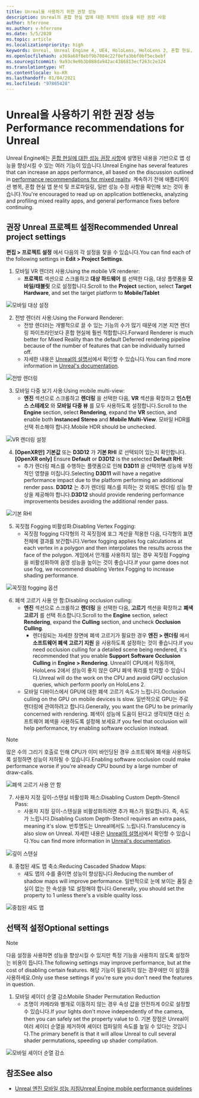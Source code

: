```yaml
---
title: Unreal을 사용하기 위한 권장 성능
description: Unreal의 혼합 현실 앱에 대한 최적의 성능을 위한 권장 사항
author: hferrone
ms.author: v-hferrone
ms.date: 5/5/2020
ms.topic: article
ms.localizationpriority: high
keywords: Unreal, Unreal Engine 4, UE4, HoloLens, HoloLens 2, 혼합 현실, 성능, 최적화, 설정, 설명서
ms.openlocfilehash: a369a68f8ebf9b7084c22f0efa3bbf0bf5ecbebf
ms.sourcegitcommit: 9a93c9e9b3b088da942ac4386813ecf263c2e324
ms.translationtype: HT
ms.contentlocale: ko-KR
ms.lasthandoff: 01/04/2021
ms.locfileid: "97865428"
---
```

# <a name="performance-recommendations-for-unreal"></a><span data-ttu-id="d3617-104">Unreal을 사용하기 위한 권장 성능</span><span class="sxs-lookup"><span data-stu-id="d3617-104">Performance recommendations for Unreal</span></span>

<span data-ttu-id="d3617-105">Unreal Engine에는 [혼합 현실에 대한 성능 권장 사항](../platform-capabilities-and-apis/understanding-performance-for-mixed-reality.md)에 설명된 내용을 기반으로 앱 성능을 향상시킬 수 있는 여러 기능이 있습니다.</span><span class="sxs-lookup"><span data-stu-id="d3617-105">Unreal Engine has several features that can increase an apps performance, all based on the discussion outlined in [performance recommendations for mixed reality](../platform-capabilities-and-apis/understanding-performance-for-mixed-reality.md).</span></span> <span data-ttu-id="d3617-106">계속하기 전에 애플리케이션 병목, 혼합 현실 앱 분석 및 프로파일링, 일반 성능 수정 사항을 확인해 보는 것이 좋습니다.</span><span class="sxs-lookup"><span data-stu-id="d3617-106">You're encouraged to read up on application bottlenecks, analyzing and profiling mixed reality apps, and general performance fixes before continuing.</span></span>

## <a name="recommended-unreal-project-settings"></a><span data-ttu-id="d3617-107">권장 Unreal 프로젝트 설정</span><span class="sxs-lookup"><span data-stu-id="d3617-107">Recommended Unreal project settings</span></span>
<span data-ttu-id="d3617-108">**편집 > 프로젝트 설정** 에서 다음의 각 설정을 찾을 수 있습니다.</span><span class="sxs-lookup"><span data-stu-id="d3617-108">You can find each of the following settings in **Edit > Project Settings**.</span></span>

1. <span data-ttu-id="d3617-109">모바일 VR 렌더러 사용:</span><span class="sxs-lookup"><span data-stu-id="d3617-109">Using the mobile VR renderer:</span></span>
    * <span data-ttu-id="d3617-110">**프로젝트** 섹션으로 스크롤하고 **대상 하드웨어** 를 선택한 다음, 대상 플랫폼을 **모바일/태블릿** 으로 설정합니다.</span><span class="sxs-lookup"><span data-stu-id="d3617-110">Scroll to the **Project** section, select **Target Hardware**, and set the target platform to **Mobile/Tablet**</span></span>

![모바일 대상 설정](images/unreal/performance-recommendations-img-01.png)

2. <span data-ttu-id="d3617-112">전방 렌더러 사용:</span><span class="sxs-lookup"><span data-stu-id="d3617-112">Using the Forward Renderer:</span></span> 
    * <span data-ttu-id="d3617-113">전방 렌더러는 개별적으로 끌 수 있는 기능의 수가 많기 때문에 기본 지연 렌더링 파이프라인보다 혼합 현실에 훨씬 적합합니다.</span><span class="sxs-lookup"><span data-stu-id="d3617-113">Forward Renderer is much better for Mixed Reality than the default Deferred rendering pipeline because of the number of features that can be individually turned off.</span></span> 
    * <span data-ttu-id="d3617-114">자세한 내용은 [Unreal의 설명서](https://docs.unrealengine.com/Platforms/VR/DevelopVR/VRPerformance/index.html)에서 확인할 수 있습니다.</span><span class="sxs-lookup"><span data-stu-id="d3617-114">You can find more information in [Unreal's documentation](https://docs.unrealengine.com/Platforms/VR/DevelopVR/VRPerformance/index.html).</span></span>

![전방 렌더링](images/unreal/performance-recommendations-img-04.png)

3. <span data-ttu-id="d3617-116">모바일 다중 보기 사용:</span><span class="sxs-lookup"><span data-stu-id="d3617-116">Using mobile multi-view:</span></span>
    * <span data-ttu-id="d3617-117">**엔진** 섹션으로 스크롤하고 **렌더링** 을 선택한 다음, **VR** 섹션을 확장하고 **인스턴스 스테레오** 와 **모바일 다중 뷰** 를 모두 사용하도록 설정합니다.</span><span class="sxs-lookup"><span data-stu-id="d3617-117">Scroll to the **Engine** section, select **Rendering**, expand the **VR** section, and enable both **Instanced Stereo** and **Mobile Multi-View**.</span></span> <span data-ttu-id="d3617-118">모바일 HDR를 선택 취소해야 합니다.</span><span class="sxs-lookup"><span data-stu-id="d3617-118">Mobile HDR should be unchecked.</span></span>

![VR 렌더링 설정](images/unreal/performance-recommendations-img-03.png)

4. <span data-ttu-id="d3617-120">**[OpenXR만]** **기본값** 또는 **D3D12** 가 **기본 RHI** 로 선택되어 있는지 확인합니다.</span><span class="sxs-lookup"><span data-stu-id="d3617-120">**[OpenXR only]** Ensure **Default** or **D3D12** is the selected **Default RHI**:</span></span>
    * <span data-ttu-id="d3617-121">추가 렌더링 패스를 수행하는 플랫폼으로 인해 **D3D11** 을 선택하면 성능에 부정적인 영향을 미칩니다.</span><span class="sxs-lookup"><span data-stu-id="d3617-121">Selecting **D3D11** will have a negative performance impact due to the platform performing an additional render pass.</span></span> <span data-ttu-id="d3617-122">**D3D12** 는 추가 렌더링 패스를 피하는 것 외에도 렌더링 성능 향상을 제공해야 합니다.</span><span class="sxs-lookup"><span data-stu-id="d3617-122">**D3D12** should provide rendering performance improvements besides avoiding the additional render pass.</span></span>

![기본 RHI](images/unreal/performance-recommendations-img-09.png)

5. <span data-ttu-id="d3617-124">꼭짓점 Fogging 비활성화:</span><span class="sxs-lookup"><span data-stu-id="d3617-124">Disabling Vertex Fogging:</span></span> 
    * <span data-ttu-id="d3617-125">꼭짓점 fogging 다각형의 각 꼭짓점에 포그 계산을 적용한 다음, 다각형의 표면 전체에 결과를 보간합니다.</span><span class="sxs-lookup"><span data-stu-id="d3617-125">Vertex fogging applies fog calculations at each vertex in a polygon and then interpolates the results across the face of the polygon.</span></span> <span data-ttu-id="d3617-126">게임에서 안개를 사용하지 않는 경우 꼭짓점 Fogging을 비활성화하여 음영 성능을 높이는 것이 좋습니다.</span><span class="sxs-lookup"><span data-stu-id="d3617-126">If your game does not use fog, we recommend disabling Vertex Fogging to increase shading performance.</span></span>

![꼭짓점 fogging 옵션](images/unreal/performance-recommendations-img-05.png)

6. <span data-ttu-id="d3617-128">폐색 고르기 사용 안 함:</span><span class="sxs-lookup"><span data-stu-id="d3617-128">Disabling occlusion culling:</span></span>
    * <span data-ttu-id="d3617-129">**엔진** 섹션으로 스크롤하고 **렌더링** 을 선택한 다음, **고르기** 섹션을 확장하고 **폐색 고르기** 를 선택 취소합니다.</span><span class="sxs-lookup"><span data-stu-id="d3617-129">Scroll to the **Engine** section, select **Rendering**, expand the **Culling** section, and uncheck **Occlusion Culling**.</span></span>
        + <span data-ttu-id="d3617-130">렌더링되는 자세한 장면에 폐색 고르기가 필요한 경우 **엔진 > 렌더링** 에서 **소프트웨어 폐색 고르기 지원** 을 사용하도록 설정하는 것이 좋습니다.</span><span class="sxs-lookup"><span data-stu-id="d3617-130">If you need occlusion culling for a detailed scene being rendered, it's recommended that you enable **Support Software Occlusion Culling** in **Engine > Rendering**.</span></span> <span data-ttu-id="d3617-131">Unreal이 CPU에서 작동하며, HoloLens 2에서 성능이 좋지 않은 GPU 폐색 쿼리를 방지할 수 있습니다.</span><span class="sxs-lookup"><span data-stu-id="d3617-131">Unreal will do the work on the CPU and avoid GPU occlusion queries, which perform poorly on HoloLens 2.</span></span>
    * <span data-ttu-id="d3617-132">모바일 디바이스에서 GPU에 대한 폐색 고르기 속도가 느립니다.</span><span class="sxs-lookup"><span data-stu-id="d3617-132">Occlusion culling on the GPU on mobile devices is slow.</span></span> <span data-ttu-id="d3617-133">일반적으로 GPU는 주로 렌더링에 관여하려고 합니다.</span><span class="sxs-lookup"><span data-stu-id="d3617-133">Generally, you want the GPU to be primarily concerned with rendering.</span></span> <span data-ttu-id="d3617-134">폐색이 성능에 도움이 된다고 생각되면 대신 소프트웨어 폐색을 사용하도록 설정해 보세요.</span><span class="sxs-lookup"><span data-stu-id="d3617-134">If you feel that occlusion will help performance, try enabling software occlusion instead.</span></span> 

> [!NOTE]
> <span data-ttu-id="d3617-135">많은 수의 그리기 호출로 인해 CPU가 이미 바인딩된 경우 소프트웨어 폐색을 사용하도록 설정하면 성능이 저하될 수 있습니다.</span><span class="sxs-lookup"><span data-stu-id="d3617-135">Enabling software occlusion could make performance worse if you're already CPU bound by a large number of draw-calls.</span></span>

![폐색 고르기 사용 안 함](images/unreal/performance-recommendations-img-02.png)

7. <span data-ttu-id="d3617-137">사용자 지정 깊이-스텐실 비활성화 패스:</span><span class="sxs-lookup"><span data-stu-id="d3617-137">Disabling Custom Depth-Stencil Pass:</span></span>
    * <span data-ttu-id="d3617-138">사용자 지정 깊이-스텐실을 비활성화하려면 추가 패스가 필요합니다. 즉, 속도가 느립니다.</span><span class="sxs-lookup"><span data-stu-id="d3617-138">Disabling Custom Depth-Stencil requires an extra pass, meaning it's slow.</span></span> <span data-ttu-id="d3617-139">반투명도는 Unreal에서도 느립니다.</span><span class="sxs-lookup"><span data-stu-id="d3617-139">Translucency is also slow on Unreal.</span></span> <span data-ttu-id="d3617-140">자세한 내용은 [Unreal의 설명서](https://docs.unrealengine.com/Engine/Performance/Guidelines/index.html)에서 확인할 수 있습니다.</span><span class="sxs-lookup"><span data-stu-id="d3617-140">You can find more information in [Unreal's documentation](https://docs.unrealengine.com/Engine/Performance/Guidelines/index.html).</span></span>

![깊이 스텐실](images/unreal/performance-recommendations-img-06.png)

8. <span data-ttu-id="d3617-142">중첩된 섀도 맵 축소:</span><span class="sxs-lookup"><span data-stu-id="d3617-142">Reducing Cascaded Shadow Maps:</span></span> 
    * <span data-ttu-id="d3617-143">섀도 맵의 수를 줄이면 성능이 향상됩니다.</span><span class="sxs-lookup"><span data-stu-id="d3617-143">Reducing the number of shadow maps will improve performance.</span></span> <span data-ttu-id="d3617-144">일반적으로 눈에 보이는 품질 손실이 없는 한 속성을 1로 설정해야 합니다.</span><span class="sxs-lookup"><span data-stu-id="d3617-144">Generally, you should set the property to 1 unless there's a visible quality loss.</span></span> 

![중첩된 섀도 맵](images/unreal/performance-recommendations-img-07.png)

## <a name="optional-settings"></a><span data-ttu-id="d3617-146">선택적 설정</span><span class="sxs-lookup"><span data-stu-id="d3617-146">Optional settings</span></span>

> [!NOTE]
> <span data-ttu-id="d3617-147">다음 설정을 사용하면 성능을 향상시킬 수 있지만 특정 기능을 사용하지 않도록 설정하는 비용이 듭니다.</span><span class="sxs-lookup"><span data-stu-id="d3617-147">The following settings may improve performance, but at the cost of disabling certain features.</span></span> <span data-ttu-id="d3617-148">해당 기능이 필요하지 않는 경우에만 이 설정을 사용하세요.</span><span class="sxs-lookup"><span data-stu-id="d3617-148">Only use these settings if you're sure you don't need the features in question.</span></span>

1. <span data-ttu-id="d3617-149">모바일 셰이더 순열 감소</span><span class="sxs-lookup"><span data-stu-id="d3617-149">Mobile Shader Permutation Reduction</span></span>
    * <span data-ttu-id="d3617-150">조명이 카메라와 별개로 이동하지 않는 경우 속성 값을 안전하게 0으로 설정할 수 있습니다.</span><span class="sxs-lookup"><span data-stu-id="d3617-150">If your lights don't move independently of the camera, then you can safely set the property value to 0.</span></span> <span data-ttu-id="d3617-151">기본 장점은 Unreal이 여러 셰이더 순열을 제거하여 셰이더 컴파일의 속도를 높일 수 있다는 것입니다.</span><span class="sxs-lookup"><span data-stu-id="d3617-151">The primary benefit is that it will allow Unreal to cull several shader permutations, speeding up shader compilation.</span></span>

![모바일 셰이더 순열 감소](images/unreal/performance-recommendations-img-08.png)

## <a name="see-also"></a><span data-ttu-id="d3617-153">참조</span><span class="sxs-lookup"><span data-stu-id="d3617-153">See also</span></span>
* [<span data-ttu-id="d3617-154">Unreal 엔진 모바일 성능 지침</span><span class="sxs-lookup"><span data-stu-id="d3617-154">Unreal Engine mobile performance guidelines</span></span>]( https://docs.unrealengine.com/Platforms/Mobile/Performance/index.html)